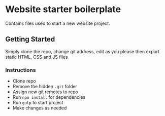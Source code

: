 # Website starter boilerplate

Contains files used to start a new website project.

## Getting Started

Simply clone the repo, change git address, edit as you please then export static HTML, CSS and JS files

### Instructions

* Clone repo
* Remove the hidden `.git` folder
* Assign new git remotes to repo
* Run `npm install` for dependencies
* Run `gulp` to start project
* Make changes as needed


